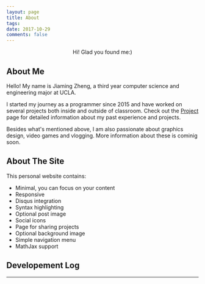 ```yaml
---
layout: page
title: About
tags: 
date: 2017-10-29
comments: false
---
```


<center>Hi! Glad you found me:)</center> 

## About Me
Hello! My name is Jiaming Zheng, a third year computer science and engineering major at UCLA.

I started my journey as a programmer since 2015 and have worked on several projects both inside and outside of classroom. Check out the [Project](https://jmzheng1028.github.io/projects/) page for detailed information about my past experience and projects.

Besides what's mentioned above, I am also passionate about graphics design, video games and vlogging. More information about these is cominig soon.


## About The Site
This personal website contains:
* Minimal, you can focus on your content
* Responsive
* Disqus integration
* Syntax highlighting
* Optional post image
* Social icons
* Page for sharing projects
* Optional background image
* Simple navigation menu
* MathJax support

## Developement Log
-------------------------



<!--
<center><a href="http://taylantatli.github.io/Moon"><b>Moon</b></a> is a minimal, one column jekyll theme.</center> 
-->

<!--
## Features
* Minimal, you can focus on your content
* Responsive
* Disqus integration
* Syntax highlighting
* Optional post image
* Social icons
* Page for sharing projects
* Optional background image
* Simple navigation menu
* MathJax support

## Preview

{% capture images %}
    https://cloud.githubusercontent.com/assets/754514/14509720/61c61058-01d6-11e6-93ab-0918515ecd56.png
    https://cloud.githubusercontent.com/assets/754514/14509716/61ac6c8e-01d6-11e6-879f-8308883de790.png
{% endcapture %}
{% include gallery images=images caption="Screenshots of Moon Theme" cols=2 %}

See a [live version of Moon](http://taylantatli.github.io/Moon) hosted on GitHub.

## Getting Started

To learn how to install and use this theme check out the [Setup Guide](http://taylantatli.me/Moon/moon-theme/) for more information.
      
[Install Moon](https://github.com/TaylanTatli/Moon){: .btn}
-->
